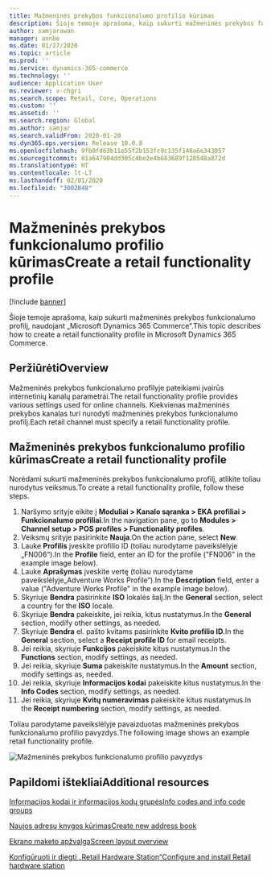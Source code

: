 ```yaml
---
title: Mažmeninės prekybos funkcionalumo profilio kūrimas
description: Šioje temoje aprašoma, kaip sukurti mažmeninės prekybos funkcionalumo profilį, naudojant „Microsoft Dynamics 365 Commerce“.
author: samjarawan
manager: annbe
ms.date: 01/27/2020
ms.topic: article
ms.prod: ''
ms.service: dynamics-365-commerce
ms.technology: ''
audience: Application User
ms.reviewer: v-chgri
ms.search.scope: Retail, Core, Operations
ms.custom: ''
ms.assetid: ''
ms.search.region: Global
ms.author: samjar
ms.search.validFrom: 2020-01-20
ms.dyn365.ops.version: Release 10.0.8
ms.openlocfilehash: 9fb0fd63b11e55f2b153fc9c135f148a6e343057
ms.sourcegitcommit: 81a647904dd305c4be2e4b683689f128548a872d
ms.translationtype: HT
ms.contentlocale: lt-LT
ms.lasthandoff: 02/01/2020
ms.locfileid: "3002848"
---
```

# <a name="create-a-retail-functionality-profile"></a><span data-ttu-id="3f87f-103">Mažmeninės prekybos funkcionalumo profilio kūrimas</span><span class="sxs-lookup"><span data-stu-id="3f87f-103">Create a retail functionality profile</span></span>


[!include [banner](includes/banner.md)]

<span data-ttu-id="3f87f-104">Šioje temoje aprašoma, kaip sukurti mažmeninės prekybos funkcionalumo profilį, naudojant „Microsoft Dynamics 365 Commerce“.</span><span class="sxs-lookup"><span data-stu-id="3f87f-104">This topic describes how to create a retail functionality profile in Microsoft Dynamics 365 Commerce.</span></span>

## <a name="overview"></a><span data-ttu-id="3f87f-105">Peržiūrėti</span><span class="sxs-lookup"><span data-stu-id="3f87f-105">Overview</span></span>

<span data-ttu-id="3f87f-106">Mažmeninės prekybos funkcionalumo profilyje pateikiami įvairūs internetinių kanalų parametrai.</span><span class="sxs-lookup"><span data-stu-id="3f87f-106">The retail functionality profile provides various settings used for online channels.</span></span> <span data-ttu-id="3f87f-107">Kiekvienas mažmeninės prekybos kanalas turi nurodyti mažmeninės prekybos funkcionalumo profilį.</span><span class="sxs-lookup"><span data-stu-id="3f87f-107">Each retail channel must specify a retail functionality profile.</span></span>

## <a name="create-a-retail-functionality-profile"></a><span data-ttu-id="3f87f-108">Mažmeninės prekybos funkcionalumo profilio kūrimas</span><span class="sxs-lookup"><span data-stu-id="3f87f-108">Create a retail functionality profile</span></span>

<span data-ttu-id="3f87f-109">Norėdami sukurti mažmeninės prekybos funkcionalumo profilį, atlikite toliau nurodytus veiksmus.</span><span class="sxs-lookup"><span data-stu-id="3f87f-109">To create a retail functionality profile, follow these steps.</span></span>

1. <span data-ttu-id="3f87f-110">Naršymo srityje eikite į **Moduliai \> Kanalo sąranka \> EKA profiliai \> Funkcionalumo profiliai**.</span><span class="sxs-lookup"><span data-stu-id="3f87f-110">In the navigation pane, go to **Modules \> Channel setup \> POS profiles \> Functionality profiles**.</span></span>
1. <span data-ttu-id="3f87f-111">Veiksmų srityje pasirinkite **Nauja**.</span><span class="sxs-lookup"><span data-stu-id="3f87f-111">On the action pane, select **New**.</span></span>
1. <span data-ttu-id="3f87f-112">Lauke **Profilis** įveskite profilio ID (toliau nurodytame paveikslėlyje „FN006“).</span><span class="sxs-lookup"><span data-stu-id="3f87f-112">In the **Profile** field, enter an ID for the profile ("FN006" in the example image below).</span></span>
1. <span data-ttu-id="3f87f-113">Lauke **Aprašymas** įveskite vertę (toliau nurodytame paveikslėlyje„Adventure Works Profile“).</span><span class="sxs-lookup"><span data-stu-id="3f87f-113">In the **Description** field, enter a value ("Adventure Works Profile" in the example image below).</span></span>
1. <span data-ttu-id="3f87f-114">Skyriuje **Bendra** pasirinkite **ISO** lokalės šalį.</span><span class="sxs-lookup"><span data-stu-id="3f87f-114">In the **General** section, select a country for the **ISO** locale.</span></span>
1. <span data-ttu-id="3f87f-115">Skyriuje **Bendra** pakeiskite, jei reikia, kitus nustatymus.</span><span class="sxs-lookup"><span data-stu-id="3f87f-115">In the **General** section, modify other settings, as needed.</span></span>
1. <span data-ttu-id="3f87f-116">Skyriuje **Bendra** el. pašto kvitams pasirinkite **Kvito profilio ID**.</span><span class="sxs-lookup"><span data-stu-id="3f87f-116">In the **General** section, select a **Receipt profile ID** for email receipts.</span></span>
1. <span data-ttu-id="3f87f-117">Jei reikia, skyriuje **Funkcijos** pakeiskite kitus nustatymus.</span><span class="sxs-lookup"><span data-stu-id="3f87f-117">In the **Functions** section, modify settings, as needed.</span></span>
1. <span data-ttu-id="3f87f-118">Jei reikia, skyriuje **Suma** pakeiskite nustatymus.</span><span class="sxs-lookup"><span data-stu-id="3f87f-118">In the **Amount** section, modify settings as, needed.</span></span>
1. <span data-ttu-id="3f87f-119">Jei reikia, skyriuje **Informacijos kodai** pakeiskite kitus nustatymus.</span><span class="sxs-lookup"><span data-stu-id="3f87f-119">In the **Info Codes** section, modify settings, as needed.</span></span>
1. <span data-ttu-id="3f87f-120">Jei reikia, skyriuje **Kvitų numeravimas** pakeiskite kitus nustatymus.</span><span class="sxs-lookup"><span data-stu-id="3f87f-120">In the **Receipt numbering** section, modify settings, as needed.</span></span> 
  
<span data-ttu-id="3f87f-121">Toliau parodytame paveikslėlyje pavaizduotas mažmeninės prekybos funkcionalumo profilio pavyzdys.</span><span class="sxs-lookup"><span data-stu-id="3f87f-121">The following image shows an example retail functionality profile.</span></span>
  
![Mažmeninės prekybos funkcionalumo profilio pavyzdys](media/retail-functionality-profile.png)

## <a name="additional-resources"></a><span data-ttu-id="3f87f-123">Papildomi ištekliai</span><span class="sxs-lookup"><span data-stu-id="3f87f-123">Additional resources</span></span>

[<span data-ttu-id="3f87f-124">Informacijos kodai ir informacijos kodų grupės</span><span class="sxs-lookup"><span data-stu-id="3f87f-124">Info codes and info code groups</span></span>](info-codes-retail.md)           

[<span data-ttu-id="3f87f-125">Naujos adresų knygos kūrimas</span><span class="sxs-lookup"><span data-stu-id="3f87f-125">Create new address book</span></span>](new-address-book.md) 

[<span data-ttu-id="3f87f-126">Ekrano maketo apžvalga</span><span class="sxs-lookup"><span data-stu-id="3f87f-126">Screen layout overview</span></span>](pos-screen-layouts.md)       

[<span data-ttu-id="3f87f-127">Konfigūruoti ir diegti „Retail Hardware Station“</span><span class="sxs-lookup"><span data-stu-id="3f87f-127">Configure and install Retail hardware station</span></span>](retail-hardware-station-configuration-installation.md) 
